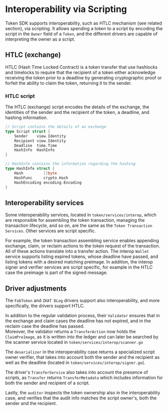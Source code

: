 # Interoperability via Scripting

Token SDK supports interoperability, such as HTLC mechanism (see related section), via scripting. 
It allows spending a token to a script by encoding the script in the `Owner` field of a `Token`, and the different drivers are capable of interpreting the owner as a script.

## HTLC (exchange)

HTLC (Hash Time Locked Contract) is a token transfer that use hashlocks and timelocks to require that the recipient of a token either acknowledge receiving the token prior to a deadline by generating cryptographic proof or forfeit the ability to claim the token, returning it to the sender.

### HTLC script

The HTLC (exchange) script encodes the details of the exchange, the identities of the sender and the recipient of the token, a deadline, and hashing information.

```go
// Script contains the details of an exchange
type Script struct {
    Sender    view.Identity
    Recipient view.Identity
    Deadline  time.Time
    HashInfo  HashInfo
}

// HashInfo contains the information regarding the hashing
type HashInfo struct {
    Hash         []byte
    HashFunc     crypto.Hash
    HashEncoding encoding.Encoding
}
```

## Interoperability services

Some interoperability services, located in `token/services/interop`, which are responsible for assembling the token transaction, managing the transaction lifecycle, and so on, are the same as the `Token Transaction Services`. 
Other services are script specific. 

For example, the token transaction assembling service enables appending exchange, claim, or reclaim actions to the token request of the transaction. All of these actions translate into a transfer action. 
The interop `Wallet` service supports listing expired tokens, whose deadline have passed, and listing tokens with a desired matching preimage.
In addition, the interop signer and verifier services are script specific, for example in the HTLC case the preimage is part of the signed message.

## Driver adjustments 

The `FabToken` and `ZKAT DLog` drivers support also interoperability, and more specifically, the drivers support HTLC.

In addition to the regular validation process, their `Validator` ensures that in the exchange and claim cases the deadline has not expired, and in the reclaim case the deadline has passed.    
Moreover, the validator returns a `TransferAction` now holds the `ClaimPreImage`, as it is written into the ledger and can later be searched by the scanner service located in `token/services/interop/scanner.go`

The `deserializer` in the interoperability case returns a specialized script owner verifier, that takes into account both the sender and the recipient as well as the deadline (located in `token/services/interop/signer.go`). 

The driver's `TransferService` also takes into account the presence of scripts, as `Transfer` returns `TransferMetadata` which includes information for both the sender and recipient of a script.

Lastly, the `auditor` inspects the token ownership also in the interoperability case, and verifies that the audit info matches the script owner's, both the sender and the recipient.
